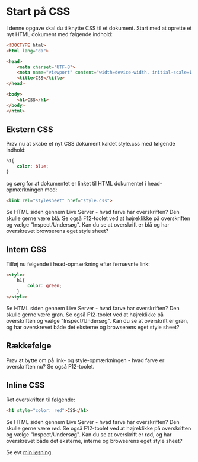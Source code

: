 # Start på CSS

I denne opgave skal du tilknytte CSS til et dokument. Start med at oprette et nyt HTML dokument med følgende indhold:

```html
<!DOCTYPE html>
<html lang="da">

<head>
    <meta charset="UTF-8">
    <meta name="viewport" content="width=device-width, initial-scale=1.0">
    <title>CSS</title>
</head>

<body>
    <h1>CSS</h1>    
</body>
</html>
```
## Ekstern CSS

Prøv nu at skabe et nyt CSS dokument kaldet style.css med følgende indhold:

```css
h1{
    color: blue;
}
```

og sørg for at dokumentet er linket til HTML dokumentet i head-opmærkningen med:

```html
<link rel="stylesheet" href="style.css">
```

Se HTML siden gennem Live Server - hvad farve har overskriften? Den skulle gerne være blå. Se også F12-toolet ved at højreklikke på overskriften og vælge "Inspect/Undersøg". Kan du se at overskrift er blå og har overskrevet browserens eget style sheet?

## Intern CSS

Tilføj nu følgende i head-opmærkning efter førnævnte link:

```html
<style>
    h1{
        color: green;
    }
</style>
```

Se HTML siden gennem Live Server - hvad farve har overskriften? Den skulle gerne være grøn. Se også F12-toolet ved at højreklikke på overskriften og vælge "Inspect/Undersøg". Kan du se at overskrift er grøn, og har overskrevet både det eksterne og browserens eget style sheet?

## Rækkefølge

Prøv at bytte om på link- og style-opmærkningen - hvad farve er overskriften nu? Se også F12-toolet.

## Inline CSS

Ret overskriften til følgende:

```html
<h1 style="color: red">CSS</h1> 
```

Se HTML siden gennem Live Server - hvad farve har overskriften? Den skulle gerne være rød. Se også F12-toolet ved at højreklikke på overskriften og vælge "Inspect/Undersøg". Kan du se at overskrift er rød, og har overskrevet både det eksterne, interne og browserens eget style sheet?

Se evt [min løsning](index.html).